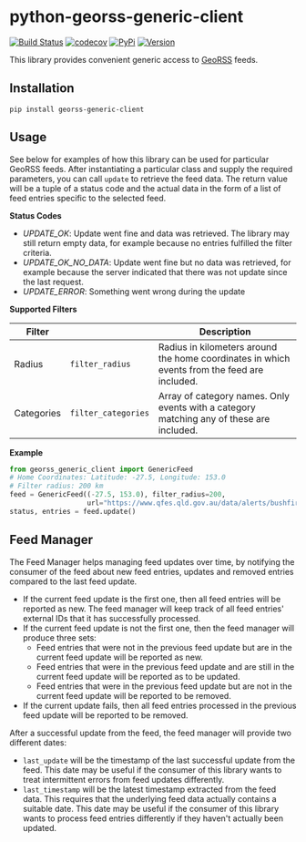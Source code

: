 # python-georss-generic-client

[![Build Status](https://github.com/exxamalte/python-georss-generic-client/actions/workflows/ci.yaml/badge.svg?branch=master)](https://github.com/exxamalte/python-georss-generic-client/actions?workflow=CI)
[![codecov](https://codecov.io/gh/exxamalte/python-georss-generic-client/branch/master/graph/badge.svg?token=PLJ2JQUTXW)](https://codecov.io/gh/exxamalte/python-georss-generic-client)
[![PyPi](https://img.shields.io/pypi/v/georss-generic-client.svg)](https://pypi.python.org/pypi/georss-generic-client)
[![Version](https://img.shields.io/pypi/pyversions/georss-generic-client.svg)](https://pypi.python.org/pypi/georss-generic-client)

This library provides convenient generic access to [GeoRSS](http://www.georss.org/) feeds.

## Installation
`pip install georss-generic-client`

## Usage
See below for examples of how this library can be used for particular GeoRSS 
feeds. After instantiating a particular class and supply the required 
parameters, you can call `update` to retrieve the feed data. The return value 
will be a tuple of a status code and the actual data in the form of a list of 
feed entries specific to the selected feed.

**Status Codes**
* _UPDATE_OK_: Update went fine and data was retrieved. The library may still return empty data, for example because no entries fulfilled the filter criteria.
* _UPDATE_OK_NO_DATA_: Update went fine but no data was retrieved, for example because the server indicated that there was not update since the last request.
* _UPDATE_ERROR_: Something went wrong during the update

**Supported Filters**

| Filter     |                     | Description |
|------------|---------------------|-------------|
| Radius     | `filter_radius`     | Radius in kilometers around the home coordinates in which events from the feed are included. |
| Categories | `filter_categories` | Array of category names. Only events with a category matching any of these are included. |

**Example**
```python
from georss_generic_client import GenericFeed
# Home Coordinates: Latitude: -27.5, Longitude: 153.0
# Filter radius: 200 km
feed = GenericFeed((-27.5, 153.0), filter_radius=200, 
                   url="https://www.qfes.qld.gov.au/data/alerts/bushfireAlert.xml")
status, entries = feed.update()
```

## Feed Manager

The Feed Manager helps managing feed updates over time, by notifying the 
consumer of the feed about new feed entries, updates and removed entries 
compared to the last feed update.

* If the current feed update is the first one, then all feed entries will be 
  reported as new. The feed manager will keep track of all feed entries' 
  external IDs that it has successfully processed.
* If the current feed update is not the first one, then the feed manager will 
  produce three sets:
  * Feed entries that were not in the previous feed update but are in the 
    current feed update will be reported as new.
  * Feed entries that were in the previous feed update and are still in the 
    current feed update will be reported as to be updated.
  * Feed entries that were in the previous feed update but are not in the 
    current feed update will be reported to be removed.
* If the current update fails, then all feed entries processed in the previous
  feed update will be reported to be removed.

After a successful update from the feed, the feed manager will provide two
different dates:

* `last_update` will be the timestamp of the last successful update from the
  feed. This date may be useful if the consumer of this library wants to
  treat intermittent errors from feed updates differently.
* `last_timestamp` will be the latest timestamp extracted from the feed data. 
  This requires that the underlying feed data actually contains a suitable 
  date. This date may be useful if the consumer of this library wants to 
  process feed entries differently if they haven't actually been updated.

